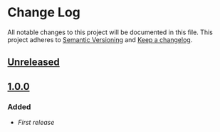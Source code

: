 # Change Log
All notable changes to this project will be documented in this file.
This project adheres to [Semantic Versioning](http://semver.org/) and [Keep a changelog](https://github.com/olivierlacan/keep-a-changelog).

## [Unreleased](https://github.com/idealista-tech/wildfly-role/tree/develop)

## [1.0.0](https://github.com/idealista-tech/wildfly-role/tree/1.0.0)
### Added
- *First release*
